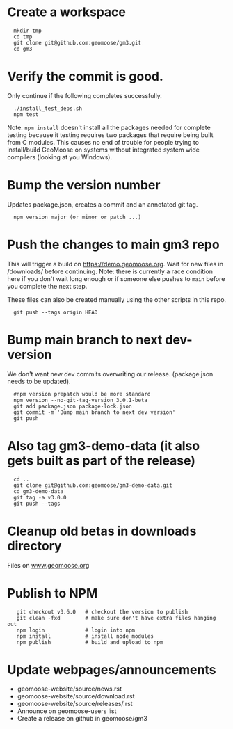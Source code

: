# Create a workspace

```
  mkdir tmp
  cd tmp
  git clone git@github.com:geomoose/gm3.git
  cd gm3
```

# Verify the commit is good.

Only continue if the following completes successfully.

```
  ./install_test_deps.sh
  npm test
```

Note: `npm install` doesn't install all the packages needed for complete testing because it testing requires two packages that require being built from C modules.  This causes no end of trouble for people trying to install/build GeoMoose on systems without integrated system wide compilers (looking at you Windows).

# Bump the version number

Updates package.json, creates a commit and an annotated git tag.

```
  npm version major (or minor or patch ...)
```

# Push the changes to main gm3 repo

This will trigger a build on https://demo.geomoose.org.  Wait for new files in /downloads/ before continuing.  Note: there is currently a race condition here if you don't wait long enough or if someone else pushes to `main` before you complete the next step.

These files can also be created manually using the other scripts in this repo.


```
  git push --tags origin HEAD
```

# Bump main branch to next dev-version

We don't want new dev commits overwriting our release.  (package.json needs to be updated).

```
  #npm version prepatch would be more standard
  npm version --no-git-tag-version 3.0.1-beta
  git add package.json package-lock.json
  git commit -m 'Bump main branch to next dev version'
  git push
```

# Also tag gm3-demo-data (it also gets built as part of the release)

```
  cd ..
  git clone git@github.com:geomoose/gm3-demo-data.git
  cd gm3-demo-data
  git tag -a v3.0.0
  git push --tags
```

# Cleanup old betas in downloads directory

Files on www.geomoose.org

# Publish to NPM

```
   git checkout v3.6.0   # checkout the version to publish
   git clean -fxd        # make sure don't have extra files hanging out
   npm login             # login into npm
   npm install           # install node_modules
   npm publish           # build and upload to npm
```

# Update webpages/announcements

  - geomoose-website/source/news.rst
  - geomoose-website/source/download.rst
  - geomoose-website/source/releases/<version>.rst
  - Announce on geomoose-users list
  - Create a release on github in geomoose/gm3

